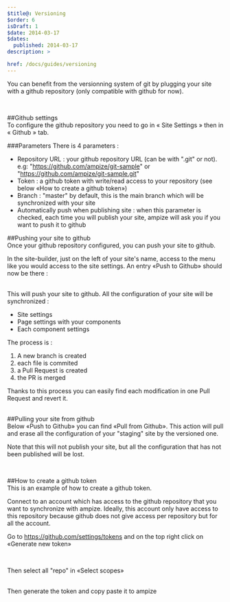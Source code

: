 ```yaml
---
$title@: Versioning
$order: 6
isDraft: 1
$date: 2014-03-17
$dates:
  published: 2014-03-17
description: >

href: /docs/guides/versioning
---
```


You can benefit from the versionning system of git by plugging your site with a github repository (only compatible with github for now).

<br>

##Github settings
<br>
To configure the github repository you need to go in « Site Settings » then in « Github » tab.

<div class="col-12 md-col-8">
	<amp-img src="/static/img/github-settings.png"  width="925"  height="571"  layout="responsive"  alt="github settings"></amp-img>
</div>

###Parameters
There is 4 parameters :

 * Repository URL : your github repository URL (can be with ".git" or not). e.g: "https://github.com/ampize/git-sample" or "https://github.com/ampize/git-sample.git"
 * Token : a github token with write/read access to your repository (see below «How to create a github token»)
 * Branch : "master" by default, this is the main branch which will be synchronized with your site
 * Automatically push when publishing site : when this parameter is checked, each time you will publish your site, ampize will ask you if you want to push it to github

##Pushing your site to github
<br>
Once your github repository configured, you can push your site to github.

In the site-builder, just on the left of your site's name, access to the menu like you would access to the site settings. An entry «Push to Github» should now be there :

<div class="col-6 md-col-3">
	<amp-img src="/static/img/github-open-menu.png"  width="238"  height="135"  layout="responsive"  alt="open menu"></amp-img>
</div>
<div class="col-12 md-col-8">
	<amp-img src="/static/img/github-entry.png"  width="696"  height="396"  layout="responsive"  alt="github entry"></amp-img>
</div>

<br>
This will push your site to github. All the configuration of your site will be synchronized :

 * Site settings
 * Page settings with your components
 * Each component settings
 
The process is : 

 1. A new branch is created
 2. each file is commited 
 3. a Pull Request is created
 4. the PR is merged 
 
Thanks to this process you can easily find each modification in one Pull Request and revert it.

<br>
##Pulling your site from github
<br>
Below «Push to Github» you can find «Pull from Github». This action will pull and erase all the configuration of your "staging" site by the versioned one.

Note that this will not publish your site, but all the configuration that has not been published will be lost. 

<br>

##How to create a github token
<br>
This is an example of how to create a github token.

Connect to an account which has access to the github repository that you want to synchronize with ampize. Ideally, this account only have access to this repository because github does not give access per repository but for all the account.

Go to https://github.com/settings/tokens and on the top right click on «Generate new token»

<br>
<div class="col-12 md-col-8">
	<amp-img src="/static/img/github-token.png"  width="1058"  height="786"  layout="responsive"  alt="github token"></amp-img>
</div>


Then select all "repo" in «Select scopes»

<br>
<div class="col-12 md-col-8">
	<amp-img src="/static/img/github-scope.png"  width="894"  height="497"  layout="responsive"  alt="github scopes"></amp-img>
</div>
Then generate the token and copy paste it to ampize
